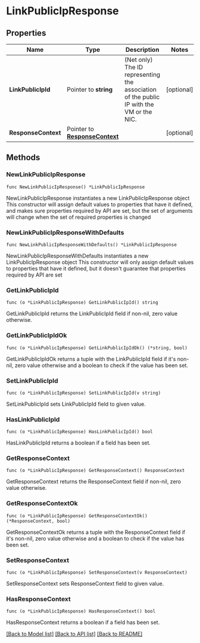 # LinkPublicIpResponse

## Properties

Name | Type | Description | Notes
------------ | ------------- | ------------- | -------------
**LinkPublicIpId** | Pointer to **string** | (Net only) The ID representing the association of the public IP with the VM or the NIC. | [optional] 
**ResponseContext** | Pointer to [**ResponseContext**](ResponseContext.md) |  | [optional] 

## Methods

### NewLinkPublicIpResponse

`func NewLinkPublicIpResponse() *LinkPublicIpResponse`

NewLinkPublicIpResponse instantiates a new LinkPublicIpResponse object
This constructor will assign default values to properties that have it defined,
and makes sure properties required by API are set, but the set of arguments
will change when the set of required properties is changed

### NewLinkPublicIpResponseWithDefaults

`func NewLinkPublicIpResponseWithDefaults() *LinkPublicIpResponse`

NewLinkPublicIpResponseWithDefaults instantiates a new LinkPublicIpResponse object
This constructor will only assign default values to properties that have it defined,
but it doesn't guarantee that properties required by API are set

### GetLinkPublicIpId

`func (o *LinkPublicIpResponse) GetLinkPublicIpId() string`

GetLinkPublicIpId returns the LinkPublicIpId field if non-nil, zero value otherwise.

### GetLinkPublicIpIdOk

`func (o *LinkPublicIpResponse) GetLinkPublicIpIdOk() (*string, bool)`

GetLinkPublicIpIdOk returns a tuple with the LinkPublicIpId field if it's non-nil, zero value otherwise
and a boolean to check if the value has been set.

### SetLinkPublicIpId

`func (o *LinkPublicIpResponse) SetLinkPublicIpId(v string)`

SetLinkPublicIpId sets LinkPublicIpId field to given value.

### HasLinkPublicIpId

`func (o *LinkPublicIpResponse) HasLinkPublicIpId() bool`

HasLinkPublicIpId returns a boolean if a field has been set.

### GetResponseContext

`func (o *LinkPublicIpResponse) GetResponseContext() ResponseContext`

GetResponseContext returns the ResponseContext field if non-nil, zero value otherwise.

### GetResponseContextOk

`func (o *LinkPublicIpResponse) GetResponseContextOk() (*ResponseContext, bool)`

GetResponseContextOk returns a tuple with the ResponseContext field if it's non-nil, zero value otherwise
and a boolean to check if the value has been set.

### SetResponseContext

`func (o *LinkPublicIpResponse) SetResponseContext(v ResponseContext)`

SetResponseContext sets ResponseContext field to given value.

### HasResponseContext

`func (o *LinkPublicIpResponse) HasResponseContext() bool`

HasResponseContext returns a boolean if a field has been set.


[[Back to Model list]](../README.md#documentation-for-models) [[Back to API list]](../README.md#documentation-for-api-endpoints) [[Back to README]](../README.md)


